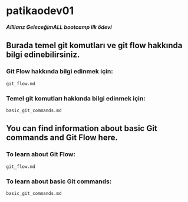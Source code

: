# patikaodev01

***Alllianz GeleceğimALL bootcamp ilk ödevi***
## Burada temel git komutları ve git flow hakkında bilgi edinebilirsiniz.

### Git Flow hakkında bilgi edinmek için:
`git_flow.md`

### Temel git komutları hakkında bilgi edinmek için:
`basic_git_commands.md`

## You can find information about basic Git commands and Git Flow here.
### To learn about Git Flow:
`git_flow.md`
### To learn about basic Git commands:
`basic_git_commands.md`
